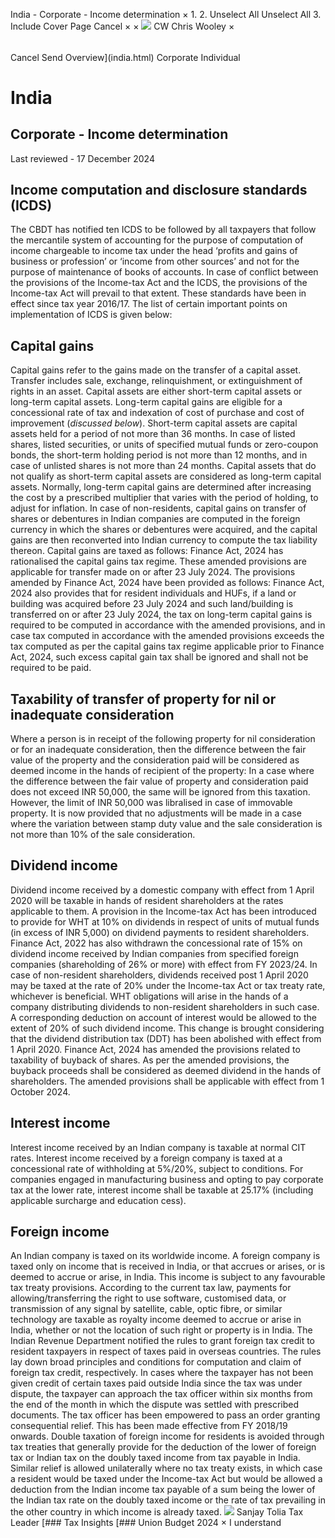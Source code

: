 India - Corporate - Income determination
×
1.
2.
Unselect All
Unselect All
3.
Include Cover Page
Cancel
×
×
![](-/media/world-wide-tax-summaries/attachments/global---chris-wooley.ashx%3Frev=ac5e5f3223b34096b1afc2a6009c7320&revision=ac5e5f32-23b3-4096-b1af-c2a6009c7320&hash=859B7ADC84DC2CBEC9760E9E6EE7DE6D0A8BFCDF)
CW
Chris Wooley
×
######
Cancel
Send
Overview](india.html)
Corporate
Individual
# India
## Corporate - Income determination
Last reviewed - 17 December 2024
## Income computation and disclosure standards (ICDS)
The CBDT has notified ten ICDS to be followed by all taxpayers that follow the mercantile system of accounting for the purpose of computation of income chargeable to income tax under the head ‘profits and gains of business or profession’ or ‘income from other sources’ and not for the purpose of maintenance of books of accounts. In case of conflict between the provisions of the Income-tax Act and the ICDS, the provisions of the Income-tax Act will prevail to that extent. These standards have been in effect since tax year 2016/17.
The list of certain important points on implementation of ICDS is given below:
## Capital gains
Capital gains refer to the gains made on the transfer of a capital asset. Transfer includes sale, exchange, relinquishment, or extinguishment of rights in an asset. Capital assets are either short-term capital assets or long-term capital assets. Long-term capital gains are eligible for a concessional rate of tax and indexation of cost of purchase and cost of improvement (*discussed below*).
Short-term capital assets are capital assets held for a period of not more than 36 months. In case of listed shares, listed securities, or units of specified mutual funds or zero-coupon bonds, the short-term holding period is not more than 12 months, and in case of unlisted shares is not more than 24 months. Capital assets that do not qualify as short-term capital assets are considered as long-term capital assets.
Normally, long-term capital gains are determined after increasing the cost by a prescribed multiplier that varies with the period of holding, to adjust for inflation. In case of non-residents, capital gains on transfer of shares or debentures in Indian companies are computed in the foreign currency in which the shares or debentures were acquired, and the capital gains are then reconverted into Indian currency to compute the tax liability thereon.
Capital gains are taxed as follows:
Finance Act, 2024 has rationalised the capital gains tax regime. These amended provisions are applicable for transfer made on or after 23 July 2024. The provisions amended by Finance Act, 2024 have been provided as follows:
Finance Act, 2024 also provides that for resident individuals and HUFs, if a land or building was acquired before 23 July 2024 and such land/building is transferred on or after 23 July 2024, the tax on long-term capital gains is required to be computed in accordance with the amended provisions, and in case tax computed in accordance with the amended provisions exceeds the tax computed as per the capital gains tax regime applicable prior to Finance Act, 2024, such excess capital gain tax shall be ignored and shall not be required to be paid.
## Taxability of transfer of property for nil or inadequate consideration
Where a person is in receipt of the following property for nil consideration or for an inadequate consideration, then the difference between the fair value of the property and the consideration paid will be considered as deemed income in the hands of recipient of the property:
In a case where the difference between the fair value of property and consideration paid does not exceed INR 50,000, the same will be ignored from this taxation. However, the limit of INR 50,000 was libralised in case of immovable property. It is now provided that no adjustments will be made in a case where the variation between stamp duty value and the sale consideration is not more than 10% of the sale consideration.
## Dividend income
Dividend income received by a domestic company with effect from 1 April 2020 will be taxable in hands of resident shareholders at the rates applicable to them.
A provision in the Income-tax Act has been introduced to provide for WHT at 10% on dividends in respect of units of mutual funds (in excess of INR 5,000) on dividend payments to resident shareholders.
Finance Act, 2022 has also withdrawn the concessional rate of 15% on dividend income received by Indian companies from specified foreign companies (shareholding of 26% or more) with effect from FY 2023/24.
In case of non-resident shareholders, dividends received post 1 April 2020 may be taxed at the rate of 20% under the Income-tax Act or tax treaty rate, whichever is beneficial.
WHT obligations will arise in the hands of a company distributing dividends to non-resident shareholders in such case. A corresponding deduction on account of interest would be allowed to the extent of 20% of such dividend income. This change is brought considering that the dividend distribution tax (DDT) has been abolished with effect from 1 April 2020.
Finance Act, 2024 has amended the provisions related to taxability of buyback of shares. As per the amended provisions, the buyback proceeds shall be considered as deemed dividend in the hands of shareholders. The amended provisions shall be applicable with effect from 1 October 2024.
## Interest income
Interest income received by an Indian company is taxable at normal CIT rates. Interest income received by a foreign company is taxed at a concessional rate of withholding at 5%/20%, subject to conditions. For companies engaged in manufacturing business and opting to pay corporate tax at the lower rate, interest income shall be taxable at 25.17% (including applicable surcharge and education cess).
## Foreign income
An Indian company is taxed on its worldwide income. A foreign company is taxed only on income that is received in India, or that accrues or arises, or is deemed to accrue or arise, in India. This income is subject to any favourable tax treaty provisions. According to the current tax law, payments for allowing/transferring the right to use software, customised data, or transmission of any signal by satellite, cable, optic fibre, or similar technology are taxable as royalty income deemed to accrue or arise in India, whether or not the location of such right or property is in India. The Indian Revenue Department notified the rules to grant foreign tax credit to resident taxpayers in respect of taxes paid in overseas countries. The rules lay down broad principles and conditions for computation and claim of foreign tax credit, respectively. In cases where the taxpayer has not been given credit of certain taxes paid outside India since the tax was under dispute, the taxpayer can approach the tax officer within six months from the end of the month in which the dispute was settled with prescribed documents. The tax officer has been empowered to pass an order granting consequential relief. This has been made effective from FY 2018/19 onwards.
Double taxation of foreign income for residents is avoided through tax treaties that generally provide for the deduction of the lower of foreign tax or Indian tax on the doubly taxed income from tax payable in India. Similar relief is allowed unilaterally where no tax treaty exists, in which case a resident would be taxed under the Income-tax Act but would be allowed a deduction from the Indian income tax payable of a sum being the lower of the Indian tax rate on the doubly taxed income or the rate of tax prevailing in the other country in which income is already taxed.
![](-/media/world-wide-tax-summaries/indiasanjay-toliaindia--sanjay-toliajpg20210806125306130.ashx%3Frev=f393297073ba484790b1b93fa5cb1bc7&revision=f3932970-73ba-4847-90b1-b93fa5cb1bc7&hash=2D915EB687C69B9A6709A1D103733BAA6FD9A0AE)
Sanjay Tolia
Tax Leader
[### Tax Insights
[### Union Budget 2024
×
I understand